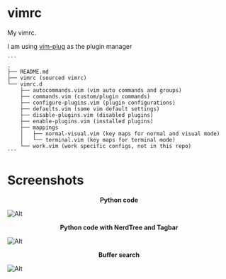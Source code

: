 # vimrc

My vimrc.

I am using [vim-plug](https://github.com/junegunn/vim-plug) as the plugin manager

    ```
    .
    ├── README.md
    ├── vimrc (sourced vimrc)
    └── vimrc.d
        ├── autocommands.vim (vim auto commands and groups)
        ├── commands.vim (custom/plugin commands)
        ├── configure-plugins.vim (plugin configurations)
        ├── defaults.vim (some vim default settings)
        ├── disable-plugins.vim (disabled plugins)
        ├── enable-plugins.vim (installed plugins)
        ├── mappings
        │   ├── normal-visual.vim (key maps for normal and visual mode)
        │   └── terminal.vim (key maps for terminal mode)
        └── work.vim (work specific configs, not in this repo)
    ```

# Screenshots

<p align="center">
    <b>Python code</b>
</p>

![Alt](https://i.imgur.com/dRnPprn.png)

<p align="center">
    <b>Python code with NerdTree and Tagbar</b>
</p>

![Alt](https://i.imgur.com/6ItAq3f.png)

<p align="center">
    <b>Buffer search</b>
</p>

![Alt](https://i.imgur.com/4lCufep.png)

